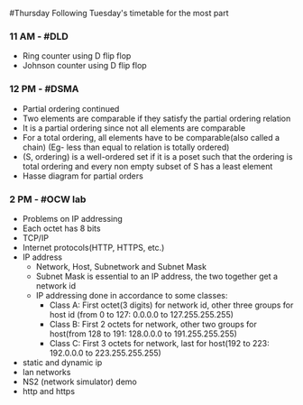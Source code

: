#Thursday 
Following Tuesday's timetable for the most part

### 11 AM - #DLD 
- Ring counter using D flip flop
- Johnson counter using D flip flop

### 12 PM - #DSMA 
- Partial ordering continued
- Two elements are comparable if they satisfy the partial ordering relation
- It is a partial ordering since not all elements are comparable
- For a total ordering, all elements have to be comparable(also called a chain) (Eg- less than equal to relation is totally ordered)
- (S, ordering) is a well-ordered set if it is a poset such that the ordering is total ordering and every non empty subset of S has a least element
- Hasse diagram for partial orders

### 2 PM - #OCW lab
- Problems on IP addressing
- Each octet has 8 bits
- TCP/IP
- Internet protocols(HTTP, HTTPS, etc.)
- IP address
	- Network, Host, Subnetwork and Subnet Mask
	- Subnet Mask is essential to an IP address, the two together get a network id
	- IP addressing done in accordance to some classes: 
		- Class A: First octet(3 digits) for network id, other three groups for host id (from 0 to 127: 0.0.0.0 to 127.255.255.255)
		- Class B: First 2 octets for network, other two groups for host(from 128 to 191: 128.0.0.0 to 191.255.255.255)
		- Class C: First 3 octets for network, last for host(192 to 223: 192.0.0.0 to 223.255.255.255)
- static and dynamic ip
- lan networks
- NS2 (network simulator) demo
- http and https

